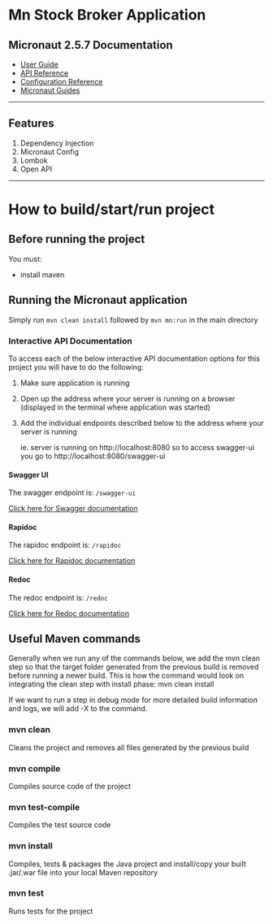 # Mn Stock Broker Application
## Micronaut 2.5.7 Documentation

- [User Guide](https://docs.micronaut.io/2.5.7/guide/index.html)
- [API Reference](https://docs.micronaut.io/2.5.7/api/index.html)
- [Configuration Reference](https://docs.micronaut.io/2.5.7/guide/configurationreference.html)
- [Micronaut Guides](https://guides.micronaut.io/index.html)
---

## Features

1. Dependency Injection
2. Micronaut Config
3. Lombok
4. Open API
---
# How to build/start/run project
## Before running the project
You must:
- install maven

## Running the Micronaut application
Simply run ```mvn clean install``` followed by ```mvn mn:run``` in the main directory

### Interactive API Documentation

To access each of the below interactive API documentation options for this project you will have to do the following: 
1. Make sure application is running
2. Open up the address where your server is running on a browser (displayed in the terminal where application was 
started)
3. Add the individual endpoints described below to the address where your server is running

   ie. server is running on http://localhost:8080 so to access swagger-ui you go to http://localhost:8080/swagger-ui


#### Swagger UI
The swagger endpoint is: ``/swagger-ui``

[Click here for Swagger documentation](https://swagger.io/docs/)

#### Rapidoc
The rapidoc endpoint is: ``/rapidoc``

[Click here for Rapidoc documentation](https://mrin9.github.io/RapiDoc/)

#### Redoc
The redoc endpoint is: ``/redoc``

[Click here for Redoc documentation](https://redoc.ly/docs)

## Useful Maven commands
Generally when we run any of the commands below, we add the mvn clean step so that the target folder generated 
from the previous build is removed before running a newer build. This is how the command would look on integrating 
the clean step with install phase: mvn clean install

If we want to run a step in debug mode for more detailed build information and logs, we will add -X to the command.

### mvn clean
Cleans the project and removes all files generated by the previous build

### mvn compile
Compiles source code of the project

### mvn test-compile
Compiles the test source code

### mvn install
Compiles, tests & packages the Java project and install/copy your built .jar/.war file into your local Maven repository

### mvn test
Runs tests for the project
